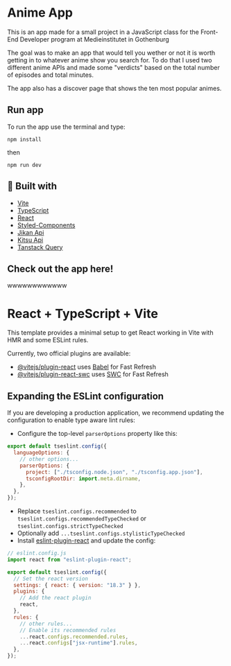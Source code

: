 # Anime App

This is an app made for a small project in a JavaScript class for the Front-End Developer program at Medieinstitutet in Gothenburg

The goal was to make an app that would tell you wether or not it is worth getting in to whatever anime show you search for.
To do that I used two different anime APIs and made some "verdicts" based on the total number of episodes and total minutes.

The app also has a discover page that shows the ten most popular animes.

## Run app

To run the app use the terminal and type:

```
npm install
```

then

```
npm run dev
```

## 🧰 Built with

- [Vite](https://vite.dev/)
- [TypeScript](https://www.typescriptlang.org/)
- [React](https://react.dev/)
- [Styled-Components](https://styled-components.com/)
- [Jikan Api](https://jikan.moe/)
- [Kitsu Api](https://kitsu.docs.apiary.io/)
- [Tanstack Query](https://tanstack.com/query/latest/)

## Check out the app here!

wwwwwwwwwwww

# React + TypeScript + Vite

This template provides a minimal setup to get React working in Vite with HMR and some ESLint rules.

Currently, two official plugins are available:

- [@vitejs/plugin-react](https://github.com/vitejs/vite-plugin-react/blob/main/packages/plugin-react/README.md) uses [Babel](https://babeljs.io/) for Fast Refresh
- [@vitejs/plugin-react-swc](https://github.com/vitejs/vite-plugin-react-swc) uses [SWC](https://swc.rs/) for Fast Refresh

## Expanding the ESLint configuration

If you are developing a production application, we recommend updating the configuration to enable type aware lint rules:

- Configure the top-level `parserOptions` property like this:

```js
export default tseslint.config({
  languageOptions: {
    // other options...
    parserOptions: {
      project: ["./tsconfig.node.json", "./tsconfig.app.json"],
      tsconfigRootDir: import.meta.dirname,
    },
  },
});
```

- Replace `tseslint.configs.recommended` to `tseslint.configs.recommendedTypeChecked` or `tseslint.configs.strictTypeChecked`
- Optionally add `...tseslint.configs.stylisticTypeChecked`
- Install [eslint-plugin-react](https://github.com/jsx-eslint/eslint-plugin-react) and update the config:

```js
// eslint.config.js
import react from "eslint-plugin-react";

export default tseslint.config({
  // Set the react version
  settings: { react: { version: "18.3" } },
  plugins: {
    // Add the react plugin
    react,
  },
  rules: {
    // other rules...
    // Enable its recommended rules
    ...react.configs.recommended.rules,
    ...react.configs["jsx-runtime"].rules,
  },
});
```
